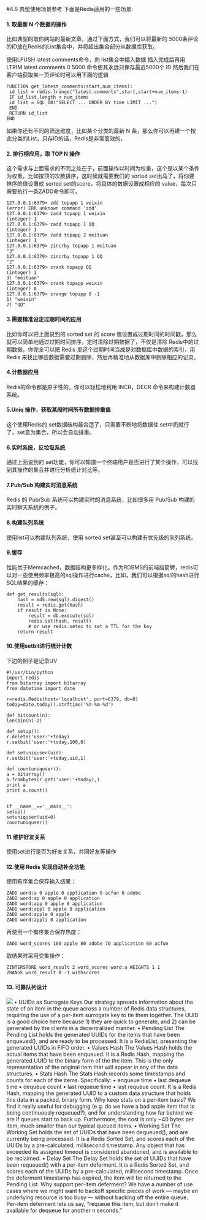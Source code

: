 #4.6	典型使用场景参考
下面是Redis适用的一些场景: 
#### 1. 取最新 N 个数据的操作  ####
比如典型的取你网站的最新文章，通过下面方式，我们可以将最新的 5000条评论的ID放在Redis的List集合中，并将超出集合部分从数据库获取。 
 
使用LPUSH latest.comments<ID>命令，向 list集合中插入数据 
插入完成后再用 LTRIM latest.comments 0 5000 命令使其永远只保存最近5000个 ID 然后我们在客户端获取某一页评论时可以用下面的逻辑
 
    FUNCTION get_latest_comments(start,num_items):
     id_list = redis.lrange("latest.comments",start,start+num_items-1) 
     IF id_list.length < num_items 
     id_list = SQL_DB("SELECT ... ORDER BY time LIMIT ...") 
     END 
     RETURN id_list 
    END 
 
如果你还有不同的筛选维度，比如某个分类的最新 N 条，那么你可以再建一个按此分类的List，只存ID的话，Redis是非常高效的。

#### 2. 排行榜应用，取 TOP N 操作  ####
这个需求与上面需求的不同之处在于，前面操作以时间为权重，这个是以某个条件为权重，比如按顶的次数排序，这时候就需要我们的 sorted set出马了，将你要排序的值设置成 sorted set的score，将具体的数据设置成相应的 value，每次只需要执行一条ZADD命令即可。

    127.0.0.1:6379> zdd topapp 1 weixin
    (error) ERR unknown command 'zdd'
    127.0.0.1:6379> zadd topapp 1 weixin
    (integer) 1
    127.0.0.1:6379> zadd topapp 1 QQ
    (integer) 1
    127.0.0.1:6379> zadd topapp 2 meituan
    (integer) 1
    127.0.0.1:6379> zincrby topapp 1 meituan
    "3"
    127.0.0.1:6379> zincrby topapp 1 QQ
    "2"
    127.0.0.1:6379> zrank topapp QQ
    (integer) 1
    3) "meituan"
    127.0.0.1:6379> zrank topapp weixin
    (integer) 0
    127.0.0.1:6379> zrange topapp 0 -1
    1) "weixin"
    2) "QQ"


#### 3.需要精准设定过期时间的应用 #### 
比如你可以把上面说到的 sorted set 的 score 值设置成过期时间的时间戳，那么就可以简单地通过过期时间排序，定时清除过期数据了，不仅是清除 Redis中的过期数据，你完全可以把 Redis 里这个过期时间当成是对数据库中数据的索引，用 Redis 来找出哪些数据需要过期删除，然后再精准地从数据库中删除相应的记录。


#### 4.计数器应用 #### 
Redis的命令都是原子性的，你可以轻松地利用 INCR，DECR 命令来构建计数器系统。

#### 5.Uniq 操作，获取某段时间所有数据排重值 #### 
这个使用Redis的 set数据结构最合适了，只需要不断地将数据往 set中扔就行了，set意为集合，所以会自动排重。

#### 6.实时系统，反垃圾系统 #### 
通过上面说到的 set功能，你可以知道一个终端用户是否进行了某个操作，可以找到其操作的集合并进行分析统计对比等。

#### 7.Pub/Sub 构建实时消息系统  ####
Redis 的 Pub/Sub 系统可以构建实时的消息系统，比如很多用 Pub/Sub 构建的实时聊天系统的例子。

#### 8.构建队列系统 #### 
使用list可以构建队列系统，使用 sorted set甚至可以构建有优先级的队列系统。 
 
#### 9.缓存 #### 
性能优于Memcached，数据结构更多样化。作为RDBMS的前端挡箭牌，redis可以对一些使用频率极高的sql操作进行cache，比如，我们可以根据sql的hash进行SQL结果的缓存：

	def get_results(sql):
		hash = md5.new(sql).digest()
		result = redis.get(hash)
		if result is None:
			result = db.execute(sql)
			redis.set(hash, result)
			# or use redis.setex to set a TTL for the key
		return result



#### 10.使用setbit进行统计计数 ####
下边的例子是记录UV
    
    #!/usr/bin/python
    import redis
    from bitarray import bitarray
    from datetime import date
    
    r=redis.Redis(host='localhost', port=6379, db=0)
    today=date.today().strftime('%Y-%m-%d')
    
    def bitcount(n):
    len(bin(n)-2)
    
    def setup():
    r.delete('user:'+today)
    r.setbit('user:'+today,100,0)
    
    def setuniquser(uid):
    r.setbit('user:'+today,uid,1)
    
    def countuniquser():
    a = bitarray()
    a.frombytes(r.get('user:'+today),)
    print a
    print a.count()
    
    
    if __name__=='__main__':
    setup()
    setuniquser(uid=0)
    countuniquser()

#### 11.维护好友关系 ####
使用set进行是否为好友关系，共同好友等操作

#### 12.使用 Redis 实现自动补全功能 ####
使用有序集合保存输入结果：

    ZADD word:a 0 apple 0 application 0 acfun 0 adobe
    ZADD word:ap 0 apple 0 application
    ZADD word:app 0 apple 0 application
    ZADD word:appl 0 apple 0 application
    ZADD word:apple 0 apple
    ZADD word:appli 0 application
再使用一个有序集合保存热度：


    ZADD word_scores 100 apple 80 adobe 70 application 60 acfun

取结果时采用交集操作：

	ZINTERSTORE word_result 2 word_scores word:a WEIGHTS 1 1
	ZRANGE word_result 0 -1 withscores

#### 13. 可靠队列设计 ####
![](https://raw.githubusercontent.com/gnuhpc/All-About-Redis/master/CodeDesignRule/app1.png) 
•	UUIDs as Surrogate Keys
Our strategy spreads information about the state of an item in the queue across a number of Redis data structures, requiring the use of a per-item surrogate key to tie them together. The UUID is a good choice here because 1) they are quick to generate, and 2) can be generated by the clients in a decentralized manner.
•	Pending List
The Pending List holds the generated UUIDs for the items that have been enqueued(), and are ready to be processed. It is a RedisList, presenting the generated UUIDs in FIFO order.
•	Values Hash
The Values Hash holds the actual items that have been enqueued. It is a Redis Hash, mapping the generated UUID to the binary form of the the item. This is the only representation of the original item that will appear in any of the data structures.
•	Stats Hash
The Stats Hash records some timestamps and counts for each of the items. Specifically:
•	enqueue time
•	last dequeue time
•	dequeue count
•	last requeue time
•	last requeue count.
It is a Redis Hash, mapping the generated UUID to a custom data structure that holds this data in a packed, binary form.
Why keep stats on a per-item basis? We find it really useful for debugging (e.g. do we have a bad apple item that is being continuously requeued?), and for understanding how far behind we are if queues start to back up. Furthermore, the cost is only ~40 bytes per item, much smaller than our typical queued items.
•	Working Set
The Working Set holds the set of UUIDs that have been dequeued(), and are currently being processed. It is a Redis Sorted Set, and scores each of the UUIDs by a pre-calculated, millisecond timestamp. Any object that has exceeded its assigned timeout is considered abandoned, and is available to be reclaimed.
•	Delay Set
The Delay Set holds the set of UUIDs that have been requeued() with a per-item deferment. It is a Redis Sorted Set, and scores each of the UUIDs by a pre-calculated, millisecond timestamp. Once the deferment timestamp has expired, the item will be returned to the Pending List.
Why support per-item deferment? We have a number of use cases where we might want to backoff specific pieces of work — maybe an underlying resource is too busy — without backing off the entire queue.  Per-item deferment lets us say, “requeue this item, but don’t make it available for dequeue for another n seconds.”


